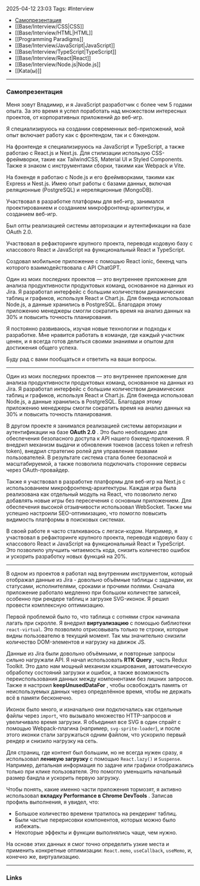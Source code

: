 2025-04-12 23:03
Tags: #Interview

- [Самопрезентация](#Самопрезентация)
- [[Base/Interview/CSS|CSS]]
- [[Base/Interview/HTML|HTML]]
- [[Programming Paradigms]]
- [[Base/Interview/JavaScript|JavaScript]]
- [[Base/Interview/TypeScript|TypeScript]]
- [[Base/Interview/React|React]]
- [[Base/Interview/Node.js|Node.js]]
- [[Kata(ы)]]

---

### Самопрезентация

Меня зовут Владимир, и я JavaScript разработчик с более чем 5 годами опыта.
За это время я успел поработать над множеством интересных проектов, от корпоративных приложений до веб-игр.

Я специализируюсь на создании современных веб-приложений, мой опыт включает работу как с фронтендом, так и с бэкендом.

На фронтенде я специализируюсь на JavaScript и TypeScript, а также работаю с React.js и Next.js.
Для стилизации использую CSS-фреймворки, такие как TailwindCSS, Material UI и Styled Components.
Также я знаком с инструментами сборки, такими как Webpack и Vite.

На бэкенде я работаю с Node.js и его фреймворками, такими как Express и Nest.js. Имею опыт работы с базами данных, включая реляционные (PostgreSQL) и нереляционные (MongoDB).

Участвовал в разработке платформы для веб-игр, занимался проектированием и созданием микрофронтенд-архитектуры, и созданием веб-игр.

Был опты реализацией системы авторизации и аутентификации на базе OAuth 2.0.

Участвовал в рефакторинге крупного проекта, переводя кодовую базу с классового React и JavaScript на функциональный React и TypeScript.

Создовал мобильное приложение с помошью React ionic, бекенд чать которого взаимодействовала с API ChatGPT.

Один из моих последних проектов — это внутреннее приложение для анализа продуктивности продуктовых команд, основанное на данных из Jira. Я разработал интерфейс с большим количеством динамических таблиц и графиков, используя React и Chart.js. Для бэкенда использовал Node.js, а данные хранились в PostgreSQL. Благодаря этому приложению менеджеры смогли сократить время на анализ данных на 30% и повысить точность планирования.

Я постоянно развиваюсь, изучая новые технологии и подходы к разработке. Мне нравится работать в команде, где каждый участник ценен, и я всегда готов делиться своими знаниями и опытом для достижения общего успеха.

Буду рад с вами пообщаться и ответить на ваши вопросы.

---

Один из моих последних проектов — это внутреннее приложение для анализа продуктивности продуктовых команд, основанное на данных из Jira. Я разработал интерфейс с большим количеством динамических таблиц и графиков, используя React и Chart.js. Для бэкенда использовал Node.js, а данные хранились в PostgreSQL. Благодаря этому приложению менеджеры смогли сократить время на анализ данных на 30% и повысить точность планирования.

В другом проекте я занимался реализацией системы авторизации и аутентификации на базе **OAuth 2.0** . Это было необходимо для обеспечения безопасного доступа к API нашего бэкенд-приложения. Я внедрил механизм выдачи и обновления токенов (access token и refresh token), внедрил стратегию ролей для управления правами пользователей. В результате система стала более безопасной и масштабируемой, а также позволила подключать сторонние сервисы через OAuth-провайдер.

Также я участвовал в разработке платформы для веб-игр на Next.js с использованием микрофронтенд-архитектуры. Каждая игра была реализована как отдельный модуль на React, что позволило легко добавлять новые игры без пересечения с основным приложением. Для обеспечения высокой отзывчивости использовал WebSocket. Также мы успешно настроили SEO-оптимизацию, что помогло повысить видимость платформы в поисковых системах.

В своей работе я часто сталкиваюсь с легаси-кодом. Например, я участвовал в рефакторинге крупного проекта, переводя кодовую базу с классового React и JavaScript на функциональный React и TypeScript. Это позволило улучшить читаемость кода, снизить количество ошибок и ускорить разработку новых функций на 20%.

---

В одном из проектов я работал над внутренним инструментом, который отображал данные из Jira - довольно объёмные таблицы с задачами, их статусами, исполнителями, сроками и прочими полями. Сначала приложение работало медленно при большом количестве записей, особенно при рендере таблиц и загрузке SVG-иконок. Я решил провести комплексную оптимизацию.

Первой проблемой было то, что таблица с сотнями строк начинала лагать при скролле. Я внедрил **виртуализацию** с помощью библиотеки `react-virtual`. Это позволило отрисовывать только те строки, которые видны пользователю в текущий момент. Так мы значительно снизили количество DOM-элементов и нагрузку на движок JS.

Данные из Jira были довольно объёмными, и повторные запросы сильно нагружали API. Я начал использовать **RTK Query** , часть Redux Toolkit. Это дало нам мощный механизм кэширования, автоматическую обработку состояний загрузки и ошибок, а также возможность переиспользования данных между компонентами без лишних запросов.  
Также я настроил **keepUnusedDataFor** , чтобы освобождать память от неиспользуемых данных через определённое время, чтобы не держать всё в памяти бесконечно.

Иконок было много, и изначально они подключались как отдельные файлы через `import`, что вызывало множество HTTP-запросов и увеличивало время загрузки. Я объединил все SVG в один спрайт с помощью Webpack-плагина (например, `svg-sprite-loader`), и после этого иконки стали загружаться одним файлом, что ускорило первый рендер и снизило нагрузку на сеть.

Для страниц, где контент был большим, но не всегда нужен сразу, я использовал **ленивую загрузку** с помощью `React.lazy()` и `Suspense`. Например, детальная информация по задаче или графики отображались только при клике пользователя. Это помогло уменьшить начальный размер бандла и ускорить первую загрузку.

Чтобы понять, какие именно части приложения тормозят, я активно использовал **вкладку Performance в Chrome DevTools** . Записав профиль выполнения, я увидел, что:

- Большое количество времени тратилось на рендеринг таблиц.
- Были частые перерисовки компонентов, которых можно было избежать.
- Некоторые эффекты и функции выполнялись чаще, чем нужно.

На основе этих данных я смог точно определить узкие места и применить конкретные оптимизации: `React.memo`, `useCallback`, `useMemo`, и, конечно же, виртуализацию.

---
### Links
